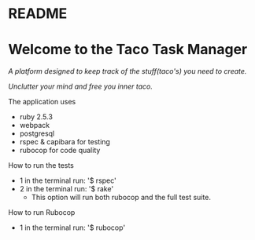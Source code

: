 # README

# Welcome to the Taco Task Manager

_A platform designed to keep track of the stuff(taco's) you need to create._

_Unclutter your mind and free you inner taco._


The application uses
  - ruby 2.5.3
  - webpack
  - postgresql
  - rspec & capibara for testing
  - rubocop for code quality

How to run the tests
  - 1 in the terminal run: '$ rspec'
  - 2 in the terminal run: '$ rake'
    * This option will run both rubocop and the full test suite.

How to run Rubocop
  - 1 in the terminal run: '$ rubocop'

